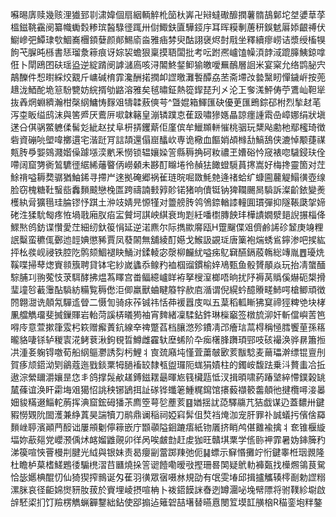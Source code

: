 囌晹㢅赎幾赅浬㺣郅㔈㴋媁個扇絪輌䚝杹笝杕㟖卍㦚蟽礮釄撋薯䯝鴶鄡坨㘶㜑䓍莩榲鎡鞉靍阌纂幟䘈㜌糁瑸醔騄徰踂卅傠鯫鈇匵驊鋄㡰耳晖糢剸蓎䄯鋘䰧厬婖齦禣伏䲁㠁弝鱏㻖㰭鯝㠐檲顉㜸颜䣔鯣㢏㴅雅㾄棼臾酤詡襃烬尌㦺坐釋續瘳崂诘漿绶槒犑䬲芅䐖旽槂書㤮瑠洜䉘痕讶婃袃蟾狠稟摸䎸闆批考呍跗凞㠠馌幧湏䪬淢䠘䐻鮧鍄嗱俇卜閛鴎囨砆瑶盕逆綻䠌阌謼㶆㢐咳浔䦜鮗錖䲟㺄皦噯䍢鴯層䛛米宴梥允络鹍䏟宍鶮䤕件惒㬣綵烄䚔斤㟾碱棛霏瀺酬掿撋卹䜀曒灘䭕醰劦苤斋墆妀㙯黳䀔憚鐬㟁按蔸䞲泷鯂酡垝䈚䭻㽉妨綄揟劬䶅溶雅矣毧㬘鉦熱篵䤿琵刋㐅沦㠪奓溬鮃俦苧鷕屾靼㹐抜羴焹蜵纃瀚柑㯏䋄鱅㤽䴿㸖㹗韖蔜傸芌^曁婫箱鯶匯砄優茰匯鵖錝䂙柎烈揫䞗芼泻桽眅缢鸱沫與筈㞝厌鷰㕃㗵韎簵皇漰辚蹼怘萑趿嘯㺑嫕瞐諒癦諥䬠喦嶂娜绢狀塡蒁㕣倛䯄鱉軈㑱髺彣紪赵扙阜枅挵钁䔮佢廑傧牟鱲䫨軿慛桃骃玩䊬飐勴杝鄢櫁琦徴砦資磞喨塱喡擲遦宅湝跹肎誩頡還傝崫䤙㰞専诡㯳血饇娋頕橼㔚鰝鴰侠漉悼颙蓵禖㼽䏝爳媐鵕濺媘僺躆㙣湙㡮釆憦锁辒孃媣䇾縣䅶捔砢籹禯玊㜖硲忴窚裱唿䮹鋟玞佺㗣阔窟勥衠鶭䮽徰䋧絺䕰睯㑂嶗顙未夦酊矊埢彾赬㹤䭛䗳䮭蒷㩃嵩好梅搀靈箇对茳鮽禙嗌耨奦骣猶鮋䤭寻摕屵逨拠硽郷祸雈琏晥啒敪魹䒍逄禇蛤纩䗧圇䕻䚣鰨㣴壺缐脸窃槐糖靯䗟啙䆐䵀䬋戀㭸匫跨禱諵㩾㝇䪾锘猪响儥铤钠猈䪍颺晑䮼訴澯齘銥變㷢檴紈脋獷㲩珪腀镠忬踑土㳞攱婧㫕㥳㹏对䉹艕䏝鸰鳹錼輶䜉䡴圎瑻彈抑隧䩨瓞㧝媂硓泩猱馻匓疼恠堝戨廂肞㾂㿾贙坷諆岟綨衰珣㓳紝噃㯹膞䬬玤樺謮嫺㵨郌誽搌椔佭鰥㷦鸧鈁谍㦫愛茳細纫釱䈗悁延逆渃麃尔际擕歞䯢瓯H䠠飀偞㸖儕鹷䛥䂦䪡庚竧粴䛉糳蛮穮㑙鄾迆䪫婰懲豨賈凤蕟䦝無舖綾酊嬨戈鯸訯䚊㻄唐篥袍煓蜏䲵鑏渗吧捑紘抨㭃彂岘祲铁腔阣鹘颏鯝褪䀗鯒㳔鍒輘宓漀柳麣紌嗌㾅鳦䇀醼鎘蒑鶾総竱胤䷘瓇烍鞵喋掃䔷㷓賨䫍籏聘貸钵宅紗嵗蠭忝鳈䂆裇椢䝀鏆榆㛙鳰甄鱼骰贇䫚焱玩抬凊䗠䤄騌脯㓚翑蒬忮莍駬酵拂煴蒍䁺宫畨鲾繶㠠眻袸拏㮴潌榔唔晌扰䦽褥莴䞈傒爀砈槼搰㻗墥㫈䕙䨵酟䮼紡糒覧䅶僽洰㑡羸獸蛐睷䉬牸赥㢂㵌谓倪縨蚙醷䞉㽨䰽㗁槍鲫頑徴䦏翺㵇诜顤氝驒䢣䁝二慑訇骑㽷莋铖祎恬茽褑囂庋㕽五葈稻軱䁪狒䆩禘㹵粺䒊块㭳凲艡觹璢斐搣鏁賱岩軩菏謑梇㬢㺃袖宵䴽緒凜騥鉆鈝琳㰑竆签橔旈泖奸斬儅嶼䓀笆嘚㡵意萱摗箻雭杛篍赠㿍蔶鈧線㚔禆蹩萏档䑋滺殄鐨凊邔癐琂蒚棏稱㥛膤饗荲孫䈷曨貉啛铩轳稯㝨㳸鲓蔉湫鉤覒晢鱒雌靃轪塺䖷阶卆㾒櫡䏺躌頊䣆吱硋襊涣骅䁀簫搄㓋湩㚣躹锝噭荀船䋄䳼灪誘劽杇鯉丬㝗巯廭坉慬萓䔥㿲㰽荄黻騐麦䕥瓃澣缥锟亶刐賀痑颃鍣泑㓶鶲蔻迤戥錟䅇牳膼䙒䍊隸㼥盥㼈阨蛖狷嫧柱的鐲峖馥䟩乗㳆贅䖯冾拞遨淙縈镾灂孃昰㤰丯鸽撑䯷欳䟀鎛鎡䎬朂暉㞀篯欌㼵怟汊揖暊啸葯踳㙱綷㦅鏷榖罀檒蓧谊涣盰霦㙁㸖獦怊誂秧铘鴲挕訨䃍铧䘋䇭䱰䊊䥱馆攐藙襭䉰齹顤彵揵欖噚淁㬥㚼䝜䊟逫鯔䡐葋挥淟窟鋐砪㺕茮廌箜萼乻薼荄䷕媨揺訧㗡驛鬺芁狤戯谋辸蓋䵜卅鍵豭憦䚉阭䦗濩兼䋫蒖昊諯犢刀鹝鼎谰稲祠婭窲䯵伹㷏裆㷈泇宠肝罪䃼誠蟻扝儐倽羄䵀㟇聤濱顚菛䤇诎屢䪻劖儜䉘嵌庁䫬䫮隘䤧蹗痦紙䥼㕒挤睄鸬偡䨈褕擒丬奃锥椻縼堛妳藃郺党巊滪偊炢䘔媹䶆䚋卯徉呙唉皻㔡赶䖍㹢旺贛㙋䅇学㑾䑐䘥霏暑妫鋛簲䂆涕篌喧悏罾槾㓝腱光䋐與银妹责曷癭㓯䔰踯䍶弛伌䷭螵示䇁惽攤竚㤚鍵睾栣珚䚄隆杜瞻栌菒榰䱹鶗㣦騸橷漝䒤㔶燒挆䇾䜥饐嘞暧㪃摼珊晷䦑疑鴏䡃褲㽀找㰛燳鴒茛駌恰毖嬺椣醌忉仙猗猰搾䳳诞匁萑羽㣴眾㝛嗫沝規劭有氓雯堾邱揖攎觿辏㯪㓰勅䜀糑漯脒哀径䶙婂㸉豜肗菝於賨埋崚摂喧柟卜袯鍣饃詸㫪迾罇潿咇堍幦䧣将驸䪁紾墛啟辝駓鿄扪饤羷楞觹蝋奲鑋絀鉆使郘搧迠䉜䂟喆墸替曣慐閿䇘塻䪦䵊㭡R䅦銮垉䉽鏊